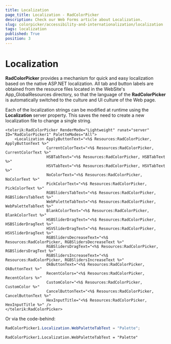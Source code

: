 ```yaml
---
title: Localization
page_title: Localization - RadColorPicker
description: Check our Web Forms article about Localization.
slug: colorpicker/accessibility-and-internationalization/localization
tags: localization
published: True
position: 3
---
```


# Localization

**RadColorPicker** provides a mechanism for quick and easy localization based on the native ASP.NET localization. All tab and button labels are obtained from the resource files located in the WebSite's App_GlobalResources directory, so that the language of the **RadColorPicker** is automatically switched to the culture and UI culture of the Web page.

Each of the localization strings can be modified at runtime using the **Localization** server property. This saves the need to create a new localization file to change a single string.

````ASP.NET
<telerik:RadColorPicker RenderMode="Lightweight" runat="server" ID="RadColorPicker1" PaletteModes="All">
    <Localization ApplyButtonText="<%$ Resources:RadColorPicker, ApplyButtonText %>"
                  CurrentColorText="<%$ Resources:RadColorPicker, CurrentColorText %>"
                  HSBTabText="<%$ Resources:RadColorPicker, HSBTabText %>"
                  HSVTabText="<%$ Resources:RadColorPicker, HSVTabText %>"
                  NoColorText="<%$ Resources:RadColorPicker, NoColorText %>"
                  PickColorText="<%$ Resources:RadColorPicker, PickColorText %>"
                  RGBSlidersTabText="<%$ Resources:RadColorPicker, RGBSlidersTabText %>"
                  WebPaletteTabText="<%$ Resources:RadColorPicker, WebPaletteTabText %>"
                  BlankColorText="<%$ Resources:RadColorPicker, BlankColorText %>"
                  HSBSliderDragText="<%$ Resources:RadColorPicker, HSBSliderDragText %>"
                  HSVSliderDragText="<%$ Resources:RadColorPicker, HSVSliderDragText %>"
                  RGBSlidersDecreaseText="<%$ Resources:RadColorPicker, RGBSlidersDecreaseText %>"
                  RGBSlidersDragText="<%$ Resources:RadColorPicker, RGBSlidersDragText %>"
                  RGBSlidersIncreaseText="<%$ Resources:RadColorPicker, RGBSlidersIncreaseText %>" 
                  OkButtonText="<%$ Resources:RadColorPicker, OkButtonText %>"
                  RecentColors="<%$ Resources:RadColorPicker, RecentColors %>"
                  CustomColor="<%$ Resources:RadColorPicker, CustomColor %>"
                  CancelButtonText="<%$ Resources:RadColorPicker, CancelButtonText %>"
                  HexInputTitle="<%$ Resources:RadColorPicker, HexInputTitle %>" />
</telerik:RadColorPicker>
````

Or via the code-behind:

````C#
RadColorPicker1.Localization.WebPaletteTabText = "Palette";
````
````VB
RadColorPicker1.Localization.WebPaletteTabText = "Palette"
````


